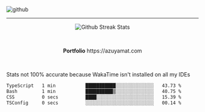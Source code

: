![github](https://media.discordapp.net/attachments/881363147364118528/1142610121697021952/background.png?width=1000&height=300)<br>
___
<p align="center">
  <img alt="Github Streak Stats" src="https://streak-stats.demolab.com?user=Azuyamat&theme=transparent&hide_border=true"/>
</p><br>
<p align="center">
      <strong>Portfolio</strong> https://azuyamat.com
</p><br>

Stats not 100% accurate because WakaTime isn't installed on all my IDEs
<!--START_SECTION:waka-->

```txt
TypeScript   1 min           ███████████░░░░░░░░░░░░░░   43.73 %
Bash         1 min           ██████████▒░░░░░░░░░░░░░░   40.75 %
CSS          0 secs          ████░░░░░░░░░░░░░░░░░░░░░   15.39 %
TSConfig     0 secs          ░░░░░░░░░░░░░░░░░░░░░░░░░   00.14 %
```

<!--END_SECTION:waka-->
